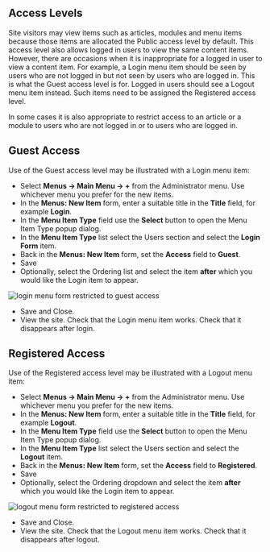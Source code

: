 <!-- Filename: J4.x:Guest_Access / Display title: Guest Access -->

## Access Levels

Site visitors may view items such as articles, modules and menu items
because those items are allocated the Public access level by default.
This access level also allows logged in users to view the same content
items. However, there are occasions when it is inappropriate for a
logged in user to view a content item. For example, a Login menu item
should be seen by users who are not logged in but not seen by users who
are logged in. This is what the Guest access level is for. Logged in
users should see a Logout menu item instead. Such items need to be
assigned the Registered access level.

In some cases it is also appropriate to restrict access to an article or
a module to users who are not logged in or to users who are logged in.

## Guest Access

Use of the Guest access level may be illustrated with a Login menu item:

- Select **Menus → Main Menu → +** from the Administrator menu.
  Use whichever menu you prefer for the new items.
- In the **Menus: New Item** form, enter a suitable title in the
  **Title** field, for example **Login**.
- In the **Menu Item Type** field use the **Select** button to open the
  Menu Item Type popup dialog.
- In the **Menu Item Type** list select the Users section and select the
  **Login Form** item.
- Back in the **Menus: New Item** form, set the **Access** field to
  **Guest**.
- Save
- Optionally, select the Ordering list and select the item **after**
  which you would like the Login item to appear.

![login menu form restricted to guest access](../../../en/images/users/guest-access-menu-login.png)

- Save and Close.
- View the site. Check that the Login menu item works. Check that it
  disappears after login.

## Registered Access

Use of the Registered access level may be illustrated with a Logout menu
item:

- Select **Menus → Main Menu → +** from the Administrator menu.
  Use whichever menu you prefer for the new items.
- In the **Menus: New Item** form, enter a suitable title in the
  **Title** field, for example **Logout**.
- In the **Menu Item Type** field use the **Select** button to open the
  Menu Item Type popup dialog.
- In the **Menu Item Type** list select the Users section and select the
  **Logout** item.
- Back in the **Menus: New Item** form, set the **Access** field to
  **Registered**.
- Save
- Optionally, select the Ordering dropdown and select the item **after**
  which you would like the Login item to appear.

![logout menu form restricted to registered access](../../../en/images/users/guest-access-menu-logout.png)

- Save and Close.
- View the site. Check that the Logout menu item works. Check that it
  disappears after logout.

